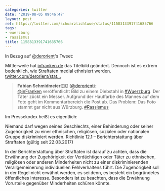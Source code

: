 ```yaml
---
categories: twitter
date: '2019-08-05 09:46:47'
layout: post
ref: https://twitter.com/schwarzlichtwue/status/1158313391741685766
tags:
- wuerzburg
- rassismus
title: 1158313391741685766
---
```

In Bezug auf [@derorient](https://twitter.com/derorient)'s Tweet:

Mittlerweile hat [infranken.de](http://infranken.de) das Titelbild geändert. Dennoch ist es extrem bedenklich, wie Straftaten medial ethnisiert werden. [twitter.com/derorient/stat…](https://twitter.com/derorient/status/1156927080761831424)
> <b>Fabian Schmidmeier🇪🇺</b> ([@derorient](https://twitter.com/derorient)):  
>[@inFranken](https://twitter.com/inFranken) veröffentlicht Bild zu einem Diebstahl in [#Wuerzburg](/t/wuerzburg). Der Täter zückt ein Messer. Aufgrund der Hautfarbe des Mannes auf dem Foto geht im Kommentarbereich die Post ab. Das Problem: Das Foto stammt gar nicht aus Würzburg. [#Rassismus](/t/rassismus)   


Im Pressekodex heißt es eigentlich:

Niemand darf wegen seines Geschlechts, einer Behinderung oder seiner Zugehörigkeit zu einer ethnischen, religiösen, sozialen oder nationalen Gruppe diskriminiert werden.
Richtlinie 12.1 – Berichterstattung über Straftaten (gültig seit 22.03.2017)

In der Berichterstattung über Straftaten ist darauf zu achten, dass die Erwähnung der Zugehörigkeit der Verdächtigen oder Täter zu ethnischen, religiösen oder anderen Minderheiten nicht zu einer  diskriminierenden Verallgemeinerung individuellen Fehlverhaltens führt. Die Zugehörigkeit soll in der Regel nicht erwähnt werden, es sei denn, es besteht ein begründetes öffentliches Interesse.
Besonders ist zu beachten, dass die Erwähnung Vorurteile gegenüber Minderheiten schüren könnte.